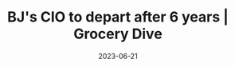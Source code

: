 ---
category:
- .nan
date: 2023-06-21
keyword_suggestion: ubuntu install docker
post_inspiration: https://www.grocerydive.com/news/BJs-Wholesale-Club-CIO-Scott-Kessler-departs/650928/
silot_terms: digital automation
title: BJ's CIO to depart after 6 years | Grocery Dive
---